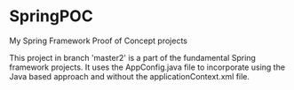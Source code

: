 # SpringPOC
My Spring Framework Proof of Concept projects

This project in branch 'master2' is a part of the fundamental Spring framework projects.
It uses the AppConfig.java file to incorporate using the Java based approach and without the applicationContext.xml file.
